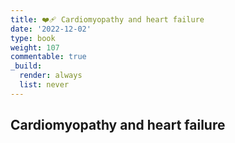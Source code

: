 ```yaml
---
title: ❤️‍🩹 Cardiomyopathy and heart failure
date: '2022-12-02'
type: book
weight: 107
commentable: true
_build:
  render: always
  list: never
---
```



## Cardiomyopathy and heart failure
